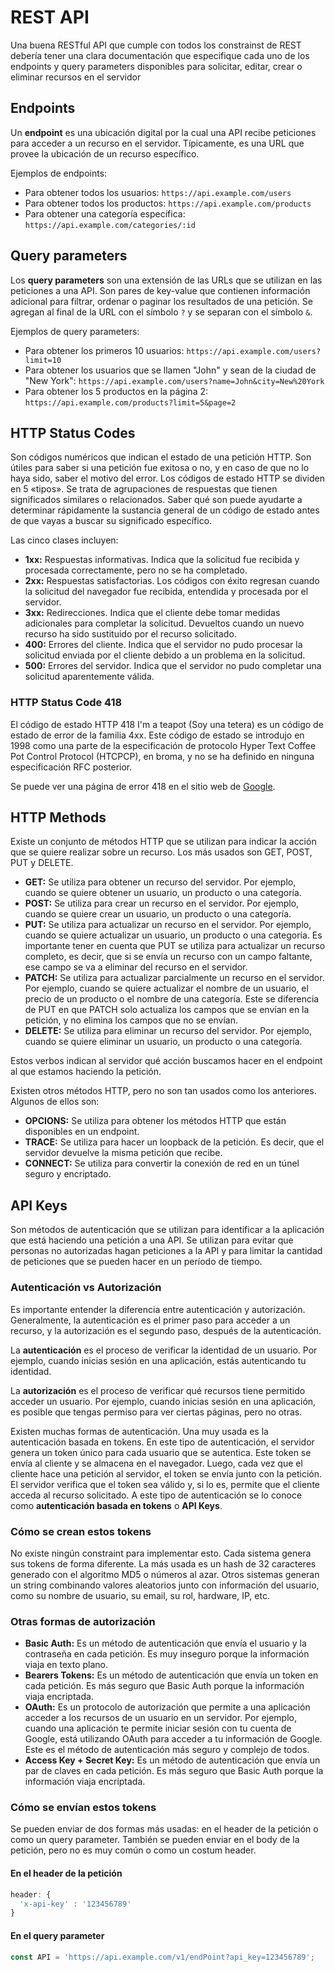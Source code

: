 # REST API

Una buena RESTful API que cumple con todos los constrainst de REST debería tener una clara documentación que especifique cada uno de los endpoints y query parameters disponibles para solicitar, editar, crear o eliminar recursos en el servidor

## Endpoints

Un **endpoint** es una ubicación digital por la cual una API recibe peticiones para acceder a un recurso en el servidor. Típicamente, es una URL que provee la ubicación de un recurso específico.

Ejemplos de endpoints:

- Para obtener todos los usuarios: `https://api.example.com/users`
- Para obtener todos los productos: `https://api.example.com/products`
- Para obtener una categoría específica: `https://api.example.com/categories/:id`

## Query parameters

Los **query parameters** son una extensión de las URLs que se utilizan en las peticiones a una API. Son pares de key-value que contienen información adicional para filtrar, ordenar o paginar los resultados de una petición. Se agregan al final de la URL con el símbolo `?` y se separan con el símbolo `&`.

Ejemplos de query parameters:

- Para obtener los primeros 10 usuarios: `https://api.example.com/users?limit=10`
- Para obtener los usuarios que se llamen "John" y sean de la ciudad de "New York": `https://api.example.com/users?name=John&city=New%20York`
- Para obtener los 5 productos en la página 2: `https://api.example.com/products?limit=5&page=2`

## HTTP Status Codes

Son códigos numéricos que indican el estado de una petición HTTP. Son útiles para saber si una petición fue exitosa o no, y en caso de que no lo haya sido, saber el motivo del error.
Los códigos de estado HTTP se dividen en 5 «tipos». Se trata de agrupaciones de respuestas que tienen significados similares o relacionados. Saber qué son puede ayudarte a determinar rápidamente la sustancia general de un código de estado antes de que vayas a buscar su significado específico.

Las cinco clases incluyen:

- **1xx:** Respuestas informativas. Indica que la solicitud fue recibida y procesada correctamente, pero no se ha completado.
- **2xx:** Respuestas satisfactorias. Los códigos con éxito regresan cuando la solicitud del navegador fue recibida, entendida y procesada por el servidor.
- **3xx:** Redirecciones. Indica que el cliente debe tomar medidas adicionales para completar la solicitud. Devueltos cuando un nuevo recurso ha sido sustituido por el recurso solicitado.
- **400:** Errores del cliente. Indica que el servidor no pudo procesar la solicitud enviada por el cliente debido a un problema en la solicitud.
- **500:** Errores del servidor. Indica que el servidor no pudo completar una solicitud aparentemente válida.

### HTTP Status Code 418

El código de estado HTTP 418 I'm a teapot (Soy una tetera) es un código de estado de error de la familia 4xx. Este código de estado se introdujo en 1998 como una parte de la especificación de protocolo Hyper Text Coffee Pot Control Protocol (HTCPCP), en broma, y no se ha definido en ninguna especificación RFC posterior.

Se puede ver una página de error 418 en el sitio web de [Google](https://www.google.com/teapot).

## HTTP Methods

Existe un conjunto de métodos HTTP que se utilizan para indicar la acción que se quiere realizar sobre un recurso. Los más usados son GET, POST, PUT y DELETE.

- **GET:** Se utiliza para obtener un recurso del servidor. Por ejemplo, cuando se quiere obtener un usuario, un producto o una categoría.
- **POST:** Se utiliza para crear un recurso en el servidor. Por ejemplo, cuando se quiere crear un usuario, un producto o una categoría.
- **PUT:** Se utiliza para actualizar un recurso en el servidor. Por ejemplo, cuando se quiere actualizar un usuario, un producto o una categoría. Es importante tener en cuenta que PUT se utiliza para actualizar un recurso completo, es decir, que si se envía un recurso con un campo faltante, ese campo se va a eliminar del recurso en el servidor.
- **PATCH:** Se utiliza para actualizar parcialmente un recurso en el servidor. Por ejemplo, cuando se quiere actualizar el nombre de un usuario, el precio de un producto o el nombre de una categoría. Este se diferencia de PUT en que PATCH solo actualiza los campos que se envían en la petición, y no elimina los campos que no se envían.
- **DELETE:** Se utiliza para eliminar un recurso del servidor. Por ejemplo, cuando se quiere eliminar un usuario, un producto o una categoría.

Estos verbos indican al servidor qué acción buscamos hacer en el endpoint al que estamos haciendo la petición.

Existen otros métodos HTTP, pero no son tan usados como los anteriores. Algunos de ellos son:

- **OPCIONS:** Se utiliza para obtener los métodos HTTP que están disponibles en un endpoint.
- **TRACE:** Se utiliza para hacer un loopback de la petición. Es decir, que el servidor devuelve la misma petición que recibe.
- **CONNECT:** Se utiliza para convertir la conexión de red en un túnel seguro y encriptado.

## API Keys

Son métodos de autenticación que se utilizan para identificar a la aplicación que está haciendo una petición a una API. Se utilizan para evitar que personas no autorizadas hagan peticiones a la API y para limitar la cantidad de peticiones que se pueden hacer en un período de tiempo.

### Autenticación vs Autorización

Es importante entender la diferencia entre autenticación y autorización. Generalmente, la autenticación es el primer paso para acceder a un recurso, y la autorización es el segundo paso, después de la autenticación.

La **autenticación** es el proceso de verificar la identidad de un usuario. Por ejemplo, cuando inicias sesión en una aplicación, estás autenticando tu identidad.

La **autorización** es el proceso de verificar qué recursos tiene permitido acceder un usuario. Por ejemplo, cuando inicias sesión en una aplicación, es posible que tengas permiso para ver ciertas páginas, pero no otras.

Existen muchas formas de autenticación. Una muy usada es la autenticación basada en tokens. En este tipo de autenticación, el servidor genera un token único para cada usuario que se autentica. Este token se envía al cliente y se almacena en el navegador. Luego, cada vez que el cliente hace una petición al servidor, el token se envía junto con la petición. El servidor verifica que el token sea válido y, si lo es, permite que el cliente acceda al recurso solicitado. A este tipo de autenticación se lo conoce como **autenticación basada en tokens** o **API Keys**.

### Cómo se crean estos tokens

No existe ningún constraint para implementar esto. Cada sistema genera sus tokens de forma diferente. La más usada es un hash de 32 caracteres generado con el algoritmo MD5 o números al azar. Otros sistemas generan un string combinando valores aleatorios junto con información del usuario, como su nombre de usuario, su email, su rol, hardware, IP, etc.

### Otras formas de autorización

- **Basic Auth:** Es un método de autenticación que envía el usuario y la contraseña en cada petición. Es muy inseguro porque la información viaja en texto plano.
- **Bearers Tokens:** Es un método de autenticación que envía un token en cada petición. Es más seguro que Basic Auth porque la información viaja encriptada.
- **OAuth:** Es un protocolo de autorización que permite a una aplicación acceder a los recursos de un usuario en un servidor. Por ejemplo, cuando una aplicación te permite iniciar sesión con tu cuenta de Google, está utilizando OAuth para acceder a tu información de Google. Este es el método de autenticación más seguro y complejo de todos.
- **Access Key + Secret Key:** Es un método de autenticación que envía un par de claves en cada petición. Es más seguro que Basic Auth porque la información viaja encriptada.

### Cómo se envían estos tokens

Se pueden enviar de dos formas más usadas: en el header de la petición o como un query parameter. También se pueden enviar en el body de la petición, pero no es muy común o como un costum header.

#### En el header de la petición

```js
header: {
  'x-api-key' : '123456789'
}
```

#### En el query parameter

```js
const API = 'https://api.example.com/v1/endPoint?api_key=123456789';
```
